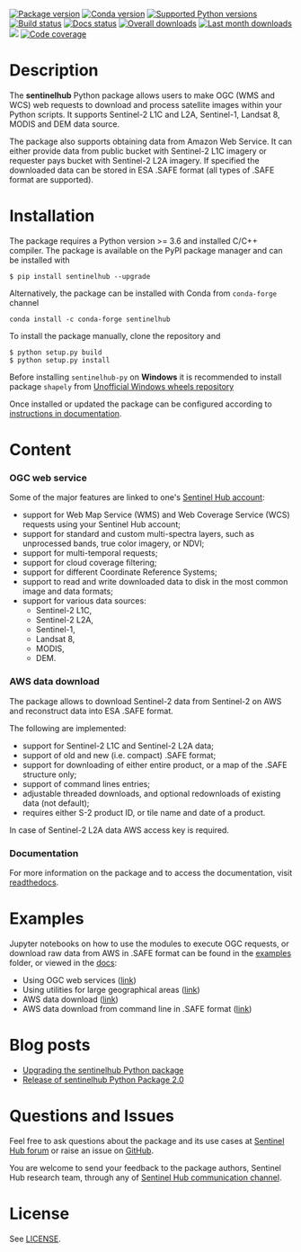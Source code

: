 [![Package version](https://badge.fury.io/py/sentinelhub.svg)](https://pypi.org/project/sentinelhub/)
[![Conda version](https://img.shields.io/conda/vn/conda-forge/sentinelhub.svg)](https://anaconda.org/conda-forge/sentinelhub)
[![Supported Python versions](https://img.shields.io/pypi/pyversions/sentinelhub.svg?style=flat-square)](https://pypi.org/project/sentinelhub/)
[![Build status](https://www.travis-ci.com/sentinel-hub/sentinelhub-py.svg?branch=master)](https://travis-ci.com/github/sentinel-hub/sentinelhub-py/builds)
[![Docs status](https://readthedocs.org/projects/sentinelhub-py/badge/?version=latest)](http://sentinelhub-py.readthedocs.io/en/latest/)
[![Overall downloads](https://pepy.tech/badge/sentinelhub)](https://pepy.tech/project/sentinelhub)
[![Last month downloads](https://pepy.tech/badge/sentinelhub/month)](https://pepy.tech/project/sentinelhub)
[![](https://img.shields.io/pypi/l/sentinelhub.svg)](https://github.com/sentinel-hub/sentinelhub-py/blob/master/LICENSE.md)
[![Code coverage](https://codecov.io/gh/sentinel-hub/sentinelhub-py/branch/master/graph/badge.svg)](https://codecov.io/gh/sentinel-hub/sentinelhub-py)

# Description

The **sentinelhub** Python package allows users to make OGC (WMS and WCS)
web requests to download and process satellite images within your Python
scripts. It supports Sentinel-2 L1C and L2A, Sentinel-1, Landsat 8, MODIS and DEM data source.

The package also supports obtaining data from Amazon Web Service. It can either provide data from public bucket with
Sentinel-2 L1C imagery or requester pays bucket with Sentinel-2 L2A imagery. If specified the downloaded data can be
stored in ESA .SAFE format (all types of .SAFE format are supported).

# Installation

The package requires a Python version >= 3.6 and installed C/C++ compiler. The package is available on
the PyPI package manager and can be installed with

```
$ pip install sentinelhub --upgrade
```

Alternatively, the package can be installed with Conda from `conda-forge` channel

```
conda install -c conda-forge sentinelhub 
```

To install the package manually, clone the repository and
```
$ python setup.py build
$ python setup.py install
```

Before installing `sentinelhub-py` on **Windows** it is recommended to install package `shapely` from
[Unofficial Windows wheels repository](https://www.lfd.uci.edu/~gohlke/pythonlibs/)

Once installed or updated the package can be configured according to [instructions in documentation](http://sentinelhub-py.readthedocs.io/en/latest/configure.html).

# Content

### OGC web service

Some of the major features are linked to one's [Sentinel Hub account](https://www.sentinel-hub.com/trial):
 * support for Web Map Service (WMS) and Web Coverage Service (WCS) requests using your Sentinel Hub account;
 * support for standard and custom multi-spectra layers, such as unprocessed
 bands, true color imagery, or NDVI;
 * support for multi-temporal requests;
 * support for cloud coverage filtering;
 * support for different Coordinate Reference Systems;
 * support to read and write downloaded data to disk in the most common
 image and data formats;
 * support for various data sources:
   * Sentinel-2 L1C,
   * Sentinel-2 L2A,
   * Sentinel-1,
   * Landsat 8,
   * MODIS,
   * DEM.


### AWS data download

The package allows to download Sentinel-2 data from Sentinel-2 on AWS
and reconstruct data into ESA .SAFE format.

The following are implemented:
 * support for Sentinel-2 L1C and Sentinel-2 L2A data;
 * support of old and new (i.e. compact) .SAFE format;
 * support for downloading of either entire product, or a map of the .SAFE
 structure only;
 * support of command lines entries;
 * adjustable threaded downloads, and optional redownloads of existing data (not default);
 * requires either S-2 product ID, or tile name and date of a product.

In case of Sentinel-2 L2A data AWS access key is required.


### Documentation

For more information on the package and to access the documentation, visit [readthedocs](http://sentinelhub-py.readthedocs.io/).


# Examples

Jupyter notebooks on how to use the modules to execute OGC requests, or
download raw data from AWS in .SAFE format can be found in the [examples](https://github.com/sentinel-hub/sentinelhub-py/tree/master/examples/)
folder, or viewed in the [docs](http://sentinelhub-py.readthedocs.io/):
 * Using OGC web services ([link](http://sentinelhub-py.readthedocs.io/en/latest/examples/ogc_request.html))
 * Using utilities for large geographical areas ([link](http://sentinelhub-py.readthedocs.io/en/latest/examples/large_area_utilities.html))
 * AWS data download ([link](http://sentinelhub-py.readthedocs.io/en/latest/examples/aws_request.html))
 * AWS data download from command line in .SAFE format ([link](http://sentinelhub-py.readthedocs.io/en/latest/aws_cli.html))

# Blog posts

 * [Upgrading the sentinelhub Python package](https://medium.com/sentinel-hub/upgrading-the-sentinelhub-python-package-2665f9c10df)
 * [Release of sentinelhub Python Package 2.0](https://medium.com/sentinel-hub/release-of-sentinelhub-python-package-2-0-a3d47709f8fd)

# Questions and Issues

Feel free to ask questions about the package and its use cases at [Sentinel Hub forum](https://forum.sentinel-hub.com/) or raise an issue on [GitHub](https://github.com/sentinel-hub/sentinelhub-py/issues).

You are welcome to send your feedback to the package authors, Sentinel Hub research team, through any of [Sentinel Hub communication channel](https://sentinel-hub.com/develop/communication-channels).

# License

See [LICENSE](https://github.com/sentinel-hub/sentinelhub-py/blob/master/LICENSE.md).
